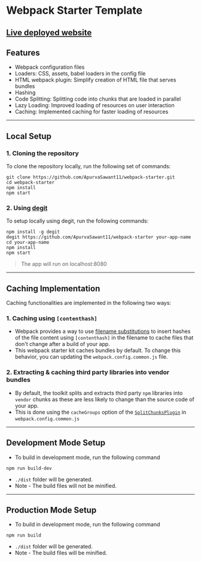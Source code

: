 # Webpack Starter Template

## [Live deployed website](https://webpack-starter-apurva.netlify.app)

## Features

- Webpack configuration files
- Loaders: CSS, assets, babel loaders in the config file
- HTML webpack plugin: Simplify creation of HTML file that serves bundles
- Hashing
- Code Splitting: Splitting code into chunks that are loaded in parallel
- Lazy Loading: Improved loading of resources on user interaction
- Caching: Implemented caching for faster loading of resources

<hr />

## Local Setup

### 1. Cloning the repository

To clone the repository locally, run the following set of commands:

```
git clone https://github.com/ApurvaSawant11/webpack-starter.git
cd webpack-starter
npm install
npm start
```

### 2. Using [degit](https://github.com/Rich-Harris/degit)

To setup locally using degit, run the following commands:

```
npm install -g degit
degit https://github.com/ApurvaSawant11/webpack-starter your-app-name
cd your-app-name
npm install
npm start
```

> The app will run on localhost:8080

<hr />

## Caching Implementation

Caching functionalities are implemented in the following two ways:

### 1. Caching using `[contenthash]`

- Webpack provides a way to use [filename substitutions](https://webpack.js.org/guides/caching/#output-filenames) to insert hashes of the file content using `[contenthash]` in the filename to cache files that don't change after a build of your app.
- This webpack starter kit caches bundles by default. To change this behavior, you can updating the `webpack.config.common.js` file.

### 2. Extracting & caching third party libraries into vendor bundles

- By default, the toolkit splits and extracts third party `npm` libraries into `vendor` chunks as these are less likely to change than the source code of your app.
- This is done using the `cacheGroups` option of the [`SplitChunksPlugin`](https://webpack.js.org/plugins/split-chunks-plugin/) in `webpack.config.common.js`

<hr />

## Development Mode Setup

- To build in development mode, run the following command

```
npm run build-dev
```

- `./dist` folder will be generated.
- Note - The build files will not be minified.

<hr />

## Production Mode Setup

- To build in development mode, run the following command

```
npm run build
```

- `./dist` folder will be generated.
- Note - The build files will be minified.
